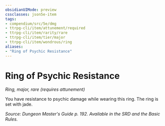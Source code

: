 ```yaml
---
obsidianUIMode: preview
cssclasses: json5e-item
tags:
- compendium/src/5e/dmg
- ttrpg-cli/item/attunement/required
- ttrpg-cli/item/rarity/rare
- ttrpg-cli/item/tier/major
- ttrpg-cli/item/wondrous/ring
aliases: 
- "Ring of Psychic Resistance"
---
```

# Ring of Psychic Resistance
*Ring, major, rare (requires attunement)*  


You have resistance to psychic damage while wearing this ring. The ring is set with jade.

*Source: Dungeon Master's Guide p. 192. Available in the SRD and the Basic Rules.*